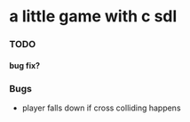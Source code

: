 # a little game with c sdl
### TODO

#### bug fix?

### Bugs
- player falls down if cross colliding happens
